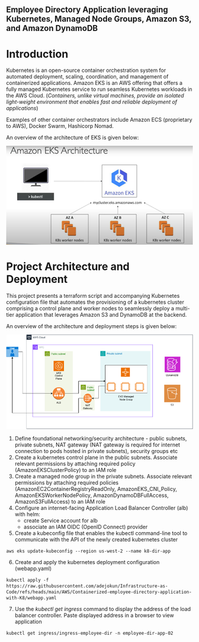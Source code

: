 ## Employee Directory Application leveraging Kubernetes, Managed Node Groups, Amazon S3, and Amazon DynamoDB

# Introduction

Kubernetes is an open-source container orchestration system for automated deployment, scaling, coordination, and management of containerized applications. Amazon EKS is an AWS offering that offers a fully managed Kubernetes service to run seamless Kubernetes workloads in the AWS Cloud. (*Containers, unlike virtual machines, provide an isolated light-weight environment that enables fast and reliable deployment of applications*)

Examples of other container orchestrators include Amazon ECS (proprietary to AWS), Docker Swarm, Hashicorp Nomad.

An overview of the architecture of EKS is given below:

![EKS Architecture](https://github.com/adejokun/Infrastructure-as-Code/blob/main/Image/EKS-Architecture.png)

# Project Architecture and Deployment

This project presents a terraform script and accompanying Kubernetes configuration file that automates the provisioning of a kubernetes cluster comprising a control plane and worker nodes to seamlessly deploy a multi-tier application that leverages Amazon S3 and DynamoDB at the backend.

An overview of the architecture and deployment steps is given below:

![EKS Project Architecture](https://github.com/adejokun/Infrastructure-as-Code/blob/main/Image/EKS-Project-Architecture.png)

1. Define foundational networking/security architecture - public subnets, private subnets, NAT gateway (NAT gateway is required for   internet connection to pods hosted in private subnets), security groups etc
2. Create a kubernetes control plane in the public subnets. Associate relevant permissions by attaching required policy   (AmazonEKSClusterPolicy) to an IAM role
3. Create a managed node group in the private subnets. Associate relevant permissions by attaching required policies    (AmazonEC2ContainerRegistryReadOnly, AmazonEKS_CNI_Policy, AmazonEKSWorkerNodePolicy, AmazonDynamoDBFullAccess, AmazonS3FullAccess) to an IAM role
4. Configure an internet-facing Application Load Balancer Controller (alb) with helm:
    - create Service account for alb
    - associate an IAM OIDC (OpenID Connect) provider
5. Create a kubeconfig file that enables the kubectl command-line tool to communicate with the API of the newly created kubernetes cluster

```
aws eks update-kubeconfig --region us-west-2 --name k8-dir-app
```
6. Create and apply the kubernetes deployment configuration (webapp.yaml)

```
kubectl apply -f https://raw.githubusercontent.com/adejokun/Infrastructure-as-Code/refs/heads/main/AWS/Containerized-employee-directory-application-with-K8/webapp.yaml 
```
7. Use the *kubectl get ingress* command to display the address of the load balancer controller. Paste displayed address in a browser to view application

```
kubectl get ingress/ingress-employee-dir -n employee-dir-app-02
```
